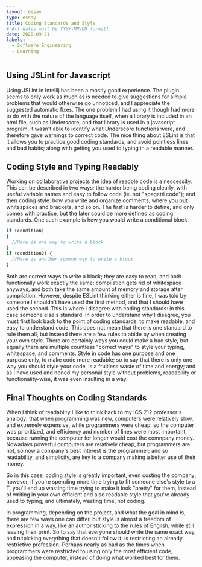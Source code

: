 ```yaml
---
layout: essay
type: essay
title: Coding Standards and Style
# All dates must be YYYY-MM-DD format!
date: 2020-09-21
labels:
  - Software Engineering
  - Learning
---
```

## Using JSLint for Javascript
[//]: # "Many people think of “coding standards” in a trivial way—i.e. minutae such as how many spaces to indent, or whether you place the close-curly-brace on a new line by itself. I, on the other hand, think that if you can only implement one software engineering technique to improve quality, it should be coding standards. Indeed, I believe some coding standards can actually help you learn a programming language. Do you agree? After your first week of using ESLint with IntelliJ, what are your impressions? Are you finding that getting the green checkmark is painful, or useful, or both, or something else entirely? Write an interesting, informative essay on coding standards that addresses some or all of the above questions, or goes in a different direction entirely regarding coding standards. Make sure it provides your personal perspective and useful insights."
Using JSLint in Intellij has been a mostly good experience. The plugin seems to only work as much as is needed to give suggestions for simple problems that would otherwise go unnoticed, and I appreciate the suggested automatic fixes. The one problem I had using it though had more to do with the nature of the language itself, when a library is included in an html file, such as Underscore, and that library is used in a javascript program, it wasn't able to identify what Underscore functions were, and therefore gave warnings to correct code. The nice thing about ESLint is that it allows you to practice good coding standards, and avoid pointless lines and bad habits; along with getting you used to typing in a readable manner.
## Coding Style and Typing Readably
Working on collaborative projects the idea of readble code is a neccessity. This can be described in two ways; the harder being coding clearly, with useful variable names and easy to follow code (ie. not "spagetti code"); and then coding style: how you write and organize comments, where you put whitespaces and brackets, and so on. The first is harder to define, and only comes with practice, but the later could be more defined as coding standards. One such example is how you would write a conditional block:
```js
if (condition)
{
  //Here is one way to write a block
}
if (condition2) {
  //Here is another common way to write a block
}
```
Both are correct ways to write a block; they are easy to read, and both functionally work exactly the same: compilation gets rid of whitespace anyways, and both take the same amount of memory and storage after compilation. However, despite ESLint thinking either is fine, I was told by someone I shouldn't have used the first method, and that I should have used the second. This is where I disagree with coding standards: in this case someone else's standard. In order to understand why I disagree, you must first look back to the point of coding standards: to make readable, and easy to understand code. This does not mean that there is one standard to rule them all, but instead there are a few rules to abide by when creating your own style. There are certainly ways you could make a bad style, but equally there are multiple countless "correct ways" to style your typing, whitespace, and comments. Style in code has one purpose and one purpose only, to make code more readable; so to say that there is only one way you should style your code, is a fruitless waste of time and energy; and as I have used and honed my personal style without problems, readability or functionality-wise, it was even insulting in a way.
## Final Thoughts on Coding Standards
When I think of readablity I like to think back to my ICS 212 professor's analogy; that when programming was new, computers were relatively slow, and extremely expensive, while programmers were cheap: so the computer was prioritized, and efficiency and number of lines were most important, because running the computer for longer would cost the comnpany money. Nowadays powerful computers are relatively cheap, but programmers are not, so now a company's best interest is the programmer; and so readability, and simplicity, are key to a company making a better use of their money.

So in this case, coding style is greatly important, even costing the company; however, if you're spending more time trying to fit someone else's style to a T, you'll end up wasting time trying to make it look "pretty" for them, instead of writing in your own efficient and also readable style that you're already used to typing; and ultimately, wasting time, not coding.

In programming, depending on the project, and what the goal in mind is, there are few ways one can differ, but style is almost a freedom of expression in a way, like an author sticking to the rules of English, while still leaving their print. So to say that everyone should write the same exact way, and nitpicking everything that doesn't follow it, is restricting an already restrictive profession. Perhaps nearly as bad as the times when programmers were restricted to using only the most efficient code, appeasing the computer, instead of doing what worked best for them.
